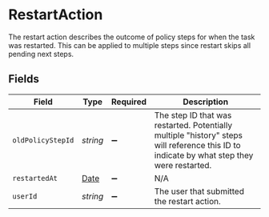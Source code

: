 # RestartAction

The restart action describes the outcome of policy steps for when the task was restarted. This can be applied to multiple steps since restart skips all pending next steps.


## Fields

| Field                                                                                                                                     | Type                                                                                                                                      | Required                                                                                                                                  | Description                                                                                                                               |
| ----------------------------------------------------------------------------------------------------------------------------------------- | ----------------------------------------------------------------------------------------------------------------------------------------- | ----------------------------------------------------------------------------------------------------------------------------------------- | ----------------------------------------------------------------------------------------------------------------------------------------- |
| `oldPolicyStepId`                                                                                                                         | *string*                                                                                                                                  | :heavy_minus_sign:                                                                                                                        | The step ID that was restarted. Potentially multiple "history" steps will reference this ID to indicate by what step they were restarted. |
| `restartedAt`                                                                                                                             | [Date](https://developer.mozilla.org/en-US/docs/Web/JavaScript/Reference/Global_Objects/Date)                                             | :heavy_minus_sign:                                                                                                                        | N/A                                                                                                                                       |
| `userId`                                                                                                                                  | *string*                                                                                                                                  | :heavy_minus_sign:                                                                                                                        | The user that submitted the restart action.                                                                                               |